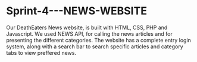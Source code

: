 # Sprint-4---NEWS-WEBSITE
Our DeathEaters News website, is built with HTML, CSS, PHP and Javascript. We used NEWS API, for calling the news articles and for presenting the different categories.
The website has a complete entry login system, along with a search bar to search specific articles and category tabs to view preffered news.
